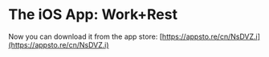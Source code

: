 The iOS App: Work+Rest
===========
Now you can download it from the app store: [https://appsto.re/cn/NsDVZ.i](https://appsto.re/cn/NsDVZ.i)
